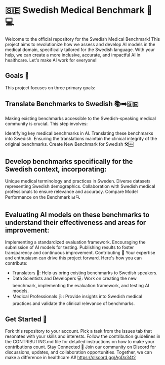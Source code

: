 # 🇸🇪 Swedish Medical Benchmark 🏥💻
Welcome to the official repository for the Swedish Medical Benchmark! This project aims to revolutionize how we assess and develop AI models in the medical domain, specifically tailored for the Swedish language. With your help, we can create a more inclusive, accurate, and impactful AI in healthcare. Let's make AI work for everyone!

## Goals 🎯
This project focuses on three primary goals:

## Translate Benchmarks to Swedish 📚➡️🇸🇪

Making existing benchmarks accessible to the Swedish-speaking medical community is crucial. This step involves:

Identifying key medical benchmarks in AI.
Translating these benchmarks into Swedish.
Ensuring the translations maintain the clinical integrity of the original benchmarks.
Create New Benchmark for Swedish 🛠️🆕

## Develop benchmarks specifically for the Swedish context, incorporating:

Unique medical terminology and practices in Sweden.
Diverse datasets representing Swedish demographics.
Collaboration with Swedish medical professionals to ensure relevance and accuracy.
Compare Model Performance on the Benchmark 📊🔍

## Evaluating AI models on these benchmarks to understand their effectiveness and areas for improvement:

Implementing a standardized evaluation framework.
Encouraging the submission of AI models for testing.
Publishing results to foster transparency and continuous improvement.
Contributing 🤝
Your expertise and enthusiasm can drive this project forward. Here's how you can contribute:

- Translators 📝: Help us bring existing benchmarks to Swedish speakers.
- Data Scientists and Developers 💻: Work on creating the new benchmark, implementing the evaluation framework, and testing AI models.
- Medical Professionals 🩺: Provide insights into Swedish medical practices and validate the clinical relevance of benchmarks.

## Get Started 🚀
Fork this repository to your account.
Pick a task from the issues tab that resonates with your skills and interests.
Follow the contribution guidelines in the CONTRIBUTING.md file for detailed instructions on how to make your contributions count.
Stay Connected 💬
Join our community on Discord for discussions, updates, and collaboration opportunities. Together, we can make a difference in healthcare AI!
https://discord.gg/AgDx34t2
